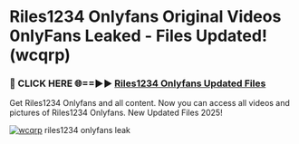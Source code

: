 # Riles1234 Onlyfans Original Videos 0nlyFans Leaked - Files Updated! (wcqrp)

<h3>🔴 CLICK HERE 🌐==►► <a href="https://best4dudes.click/HH4t6V" rel="nofollow">Riles1234 Onlyfans Updated Files</a></h3>

Get Riles1234 Onlyfans and all content. Now you can access all videos and pictures of Riles1234 Onlyfans. New Updated Files 2025!

[![wcqrp](https://github.com/user-attachments/assets/8c521d6e-e6e3-4a75-9320-d58ab9d79d5b)](https://best4dudes.click/HH4t6V)
riles1234 onlyfans leak
